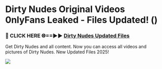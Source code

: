 # Dirty Nudes Original Videos 0nlyFans Leaked - Files Updated! ()

<h3>🔴 CLICK HERE 🌐==►► <a href="https://tinyurl.com/2p9ay9w9" rel="nofollow">Dirty Nudes Updated Files</a></h3>

Get Dirty Nudes and all content. Now you can access all videos and pictures of Dirty Nudes. New Updated Files 2025!

[![](https://i.imgur.com/KQgVmj3.gif)](https://tinyurl.com/2p9ay9w9)
